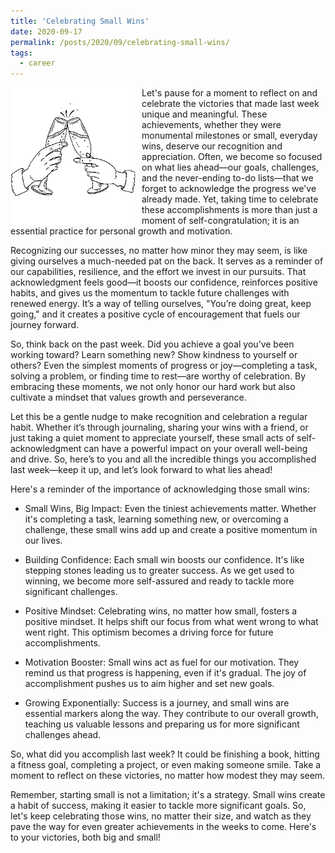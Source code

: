 ```yaml
---
title: 'Celebrating Small Wins'
date: 2020-09-17
permalink: /posts/2020/09/celebrating-small-wins/
tags:
  - career
---
```


<img width="200" alt="celebrate" src="/images/posts/celebrating-small-wins.webp" style="float: left; margin-right: 10px;" /> Let's pause for a moment to reflect on and celebrate the victories that made last week unique and meaningful. These achievements, whether they were monumental milestones or small, everyday wins, deserve our recognition and appreciation. Often, we become so focused on what lies ahead—our goals, challenges, and the never-ending to-do lists—that we forget to acknowledge the progress we've already made. Yet, taking time to celebrate these accomplishments is more than just a moment of self-congratulation; it is an essential practice for personal growth and motivation.

Recognizing our successes, no matter how minor they may seem, is like giving ourselves a much-needed pat on the back. It serves as a reminder of our capabilities, resilience, and the effort we invest in our pursuits. That acknowledgment feels good—it boosts our confidence, reinforces positive habits, and gives us the momentum to tackle future challenges with renewed energy. It’s a way of telling ourselves, "You’re doing great, keep going," and it creates a positive cycle of encouragement that fuels our journey forward.

So, think back on the past week. Did you achieve a goal you’ve been working toward? Learn something new? Show kindness to yourself or others? Even the simplest moments of progress or joy—completing a task, solving a problem, or finding time to rest—are worthy of celebration. By embracing these moments, we not only honor our hard work but also cultivate a mindset that values growth and perseverance.

Let this be a gentle nudge to make recognition and celebration a regular habit. Whether it’s through journaling, sharing your wins with a friend, or just taking a quiet moment to appreciate yourself, these small acts of self-acknowledgment can have a powerful impact on your overall well-being and drive. So, here’s to you and all the incredible things you accomplished last week—keep it up, and let’s look forward to what lies ahead!

Here's a reminder of the importance of acknowledging those small wins:

* Small Wins, Big Impact:
Even the tiniest achievements matter. Whether it's completing a task, learning something new, or overcoming a challenge, these small wins add up and create a positive momentum in our lives.

* Building Confidence:
Each small win boosts our confidence. It's like stepping stones leading us to greater success. As we get used to winning, we become more self-assured and ready to tackle more significant challenges.

* Positive Mindset:
Celebrating wins, no matter how small, fosters a positive mindset. It helps shift our focus from what went wrong to what went right. This optimism becomes a driving force for future accomplishments.

* Motivation Booster:
Small wins act as fuel for our motivation. They remind us that progress is happening, even if it's gradual. The joy of accomplishment pushes us to aim higher and set new goals.

* Growing Exponentially:
Success is a journey, and small wins are essential markers along the way. They contribute to our overall growth, teaching us valuable lessons and preparing us for more significant challenges ahead.

So, what did you accomplish last week? It could be finishing a book, hitting a fitness goal, completing a project, or even making someone smile. Take a moment to reflect on these victories, no matter how modest they may seem.

Remember, starting small is not a limitation; it's a strategy. Small wins create a habit of success, making it easier to tackle more significant goals. So, let's keep celebrating those wins, no matter their size, and watch as they pave the way for even greater achievements in the weeks to come. Here's to your victories, both big and small! 
